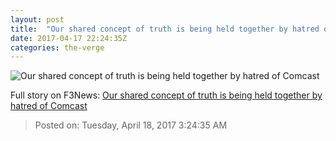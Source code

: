 ```yaml
---
layout: post
title:  "Our shared concept of truth is being held together by hatred of Comcast"
date: 2017-04-17 22:24:35Z
categories: the-verge
---
```


![Our shared concept of truth is being held together by hatred of Comcast](https://cdn0.vox-cdn.com/thumbor/v0r3uyjVJyhtkUSpyKJhra8rnP8=/0x156:3000x1844/1600x900/cdn0.vox-cdn.com/uploads/chorus_image/image/54304941/505034830.0.jpg)




Full story on F3News: [Our shared concept of truth is being held together by hatred of Comcast](http://www.f3nws.com/n/eQfesB)

> Posted on: Tuesday, April 18, 2017 3:24:35 AM
